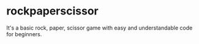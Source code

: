 # rockpaperscissor
It's a basic rock, paper, scissor game with easy and understandable code for beginners. 
